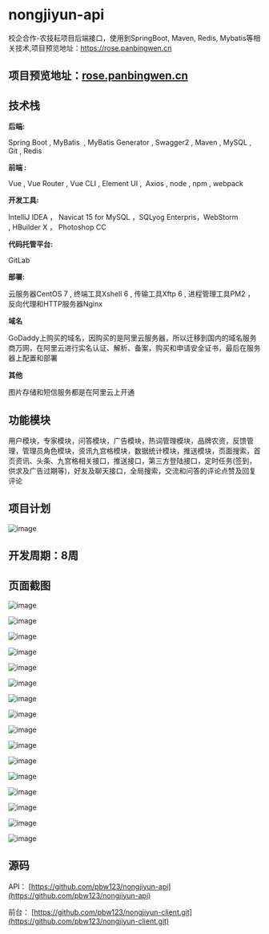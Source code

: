# nongjiyun-api
校企合作-农技耘项目后端接口，使用到SpringBoot, Maven, Redis, Mybatis等相关技术,项目预览地址：https://rose.panbingwen.cn
## 项目预览地址：[rose.panbingwen.cn](https://rose.panbingwen.cn)
## 技术栈
**后端:**

Spring Boot , MyBatis  , MyBatis Generator , Swagger2 , Maven , MySQL , Git , Redis

**前端 :**

Vue , Vue Router , Vue CLI , Element UI ,  Axios , node , npm , webpack 

**开发工具:**

IntelliJ IDEA ， Navicat 15 for MySQL ，SQLyog Enterpris，WebStorm , HBuilder X ， Photoshop CC

**代码托管平台:**

GitLab

**部署:** 

云服务器CentOS 7 , 终端工具Xshell 6 , 传输工具Xftp 6 , 进程管理工具PM2 ， 反向代理和HTTP服务器Nginx

**域名**

GoDaddy上购买的域名，因购买的是阿里云服务器，所以迁移到国内的域名服务商万网，在阿里云进行实名认证、解析、备案，购买和申请安全证书，最后在服务器上配置和部署

**其他**

图片存储和短信服务都是在阿里云上开通

## 功能模块


用户模块，专家模块，问答模块，广告模块，热词管理模块，品牌农资，反馈管理，管理员角色模块，资讯九宫格模块，数据统计模块，推送模块，页面搜索，首页资讯、头条、九宫格相关接口，推送接口，第三方登陆接口，定时任务(签到，供求及广告过期等)，好友及聊天接口，全局搜索，交流和问答的评论点赞及回复评论

## 项目计划

![image](https://user-gold-cdn.xitu.io/2020/6/3/17278ee982fee557?w=1080&h=2325&f=png&s=373819)

## 开发周期：8周

## 页面截图

![image](https://user-gold-cdn.xitu.io/2020/6/3/17278ee986797a71?w=1080&h=1924&f=jpeg&s=142751)

![image](https://user-gold-cdn.xitu.io/2020/6/3/17278ee9866dc6e4?w=1080&h=949&f=jpeg&s=64943)

![image](https://user-gold-cdn.xitu.io/2020/6/3/17278ee987aa45ee?w=1080&h=735&f=jpeg&s=53103)

![image](https://user-gold-cdn.xitu.io/2020/6/3/17278ee988ddcc4b?w=1080&h=1158&f=jpeg&s=60282)

![image](https://user-gold-cdn.xitu.io/2020/6/3/17278ee989ef9c73?w=1080&h=1343&f=jpeg&s=65714)

![image](https://user-gold-cdn.xitu.io/2020/6/3/17278ee9b113a79e?w=1080&h=695&f=jpeg&s=43767)

![image](https://user-gold-cdn.xitu.io/2020/6/3/17278ee9c576b513?w=1080&h=586&f=png&s=105848)

![image](https://user-gold-cdn.xitu.io/2020/6/3/17278ee9c61e65ec?w=1080&h=584&f=png&s=149010)

![image](https://user-gold-cdn.xitu.io/2020/6/3/17278ee9cadc5b3f?w=1080&h=584&f=png&s=140707)

![image](https://user-gold-cdn.xitu.io/2020/6/3/17278ee9cfd313c5?w=1080&h=584&f=png&s=154973)

![image](https://user-gold-cdn.xitu.io/2020/6/3/17278ee9d2f7345a?w=1080&h=584&f=png&s=169703)

![image](https://user-gold-cdn.xitu.io/2020/6/3/17278ee9fca01494?w=1080&h=584&f=png&s=243112)

![image](https://user-gold-cdn.xitu.io/2020/6/3/17278eea015768e6?w=1080&h=584&f=png&s=266526)

![image](https://user-gold-cdn.xitu.io/2020/6/3/17278ee9ffe997e1?w=1080&h=584&f=png&s=141431)

![image](https://user-gold-cdn.xitu.io/2020/6/3/17278eea08987ded?w=1080&h=584&f=png&s=98019)

![image](https://user-gold-cdn.xitu.io/2020/6/3/17278eea0976a991?w=1080&h=460&f=png&s=462155)

## 源码

API：
[https://github.com/pbw123/nongjiyun-api](https://github.com/pbw123/nongjiyun-api)

前台：
[https://github.com/pbw123/nongjiyun-client.git](https://github.com/pbw123/nongjiyun-client.git)

